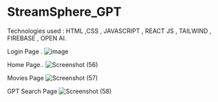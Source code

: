 # StreamSphere_GPT
Technologies used : HTML ,CSS , JAVASCRIPT , REACT JS , TAILWIND , FIREBASE , OPEN AI.


Login Page .
![image](https://github.com/user-attachments/assets/c7e3a2ee-c4fd-4f72-99c3-1df52c84d314)


Home Page..
![Screenshot (56)](https://github.com/user-attachments/assets/60b5f90b-b70a-4b13-b8bc-4ed598021da4)


Movies Page 
![Screenshot (57)](https://github.com/user-attachments/assets/861fe0b3-129b-4df0-b1b0-397141cb3c28)



GPT Search Page 
![Screenshot (58)](https://github.com/user-attachments/assets/5e9fee0e-6297-443a-8ada-272a7e1404ee)
